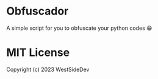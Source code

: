 # Obfuscador
A simple script for you to obfuscate your python codes 😁
# MIT License
Copyright (c) 2023 WestSideDev 
